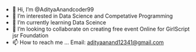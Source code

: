 - 👋 Hi, I’m @AdityaAnandcoder99
- 👀 I’m interested in Data Science and Competative Programming
- 🌱 I’m currently learning Data Sceince
- 💞️ I’m looking to collaborate on creating free event Online for GirlScript jsr Foundation
- 📫 How to reach me ... Email: adityaanand12341@gmail.com

<!---
AdityaAnandcoder99/AdityaAnandcoder99 is a ✨ special ✨ repository because its `README.md` (this file) appears on your GitHub profile.
You can click the Preview link to take a look at your changes.

--->
